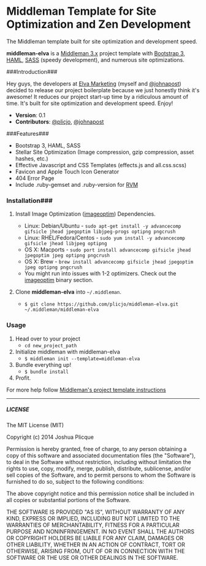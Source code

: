 # Middleman Template for Site Optimization and Zen Development

The Middleman template built for site optimization and development speed.

**middleman-elva** is a [Middleman 3.x](http://middlemanapp.com/) project template with [Bootstrap 3](http://getbootstrap.com/), [HAML](http://haml-lang.com/), [SASS](http://sass-lang.com/) (speedy development), and numerous site optimizations.

###Introduction###

Hey guys, the developers at [Elva Marketing](http://www.elvamarketing.com/) (myself and [@johnapost](https://github.com/johnapost)) decided to release our project boilerplate because we just honestly think it's awesome! It reduces our project start-up time by a ridiculous amount of time. It's built for site optimization and development speed. Enjoy!

* **Version**: 0.1
* **Contributors**: [@plicjo](https://github.com/plicjo), [@johnapost](https://github.com/johnapost)

###Features###
* Bootstrap 3, HAML, SASS
* Stellar Site Optimization (Image compression, gzip compression, asset hashes, etc.)
* Effective Javascript and CSS Templates (effects.js and all.css.scss)
* Favicon and Apple Touch Icon Generator
* 404 Error Page
* Include .ruby-gemset and .ruby-version for [RVM](http://rvm.io/rvm/install)

### Installation###

1. Install Image Optimization ([imageoptim](https://github.com/toy/image_optim)) Dependencies.
   * Linux: Debian/Ubuntu - `sudo apt-get install -y advancecomp gifsicle jhead jpegoptim libjpeg-progs optipng pngcrush`
   * Linux: RHEL/Fedora/Centos - `sudo yum install -y advancecomp gifsicle jhead libjpeg optipng`
   * OS X: Macports - `sudo port install advancecomp gifsicle jhead jpegoptim jpeg optipng pngcrush`
   * OS X: Brew - `brew install advancecomp gifsicle jhead jpegoptim jpeg optipng pngcrush`
   * You might run into issues with 1-2 optimizers. Check out the [imageoptim](https://github.com/toy/image_optim) binary section.
 
2. Clone **middleman-elva** into `~/.middleman`.
	* ```$ git clone https://github.com/plicjo/middleman-elva.git ~/.middleman/middleman-elva```

### Usage ###

1. Head over to your project
	* `cd new_project_path`
2. Initialize middleman with middleman-elva
	* `$ middleman init --template=middleman-elva`
3. Bundle everything up!
	* `$ bundle install`
4. Profit.


For more help follow [Middleman's project template instructions](http://middlemanapp.com/getting-started/welcome/)

---

##### LICENSE #####

The MIT License (MIT)

Copyright (c) 2014 Joshua Plicque

Permission is hereby granted, free of charge, to any person obtaining a copy
of this software and associated documentation files (the "Software"), to deal
in the Software without restriction, including without limitation the rights
to use, copy, modify, merge, publish, distribute, sublicense, and/or sell
copies of the Software, and to permit persons to whom the Software is
furnished to do so, subject to the following conditions:

The above copyright notice and this permission notice shall be included in
all copies or substantial portions of the Software.

THE SOFTWARE IS PROVIDED "AS IS", WITHOUT WARRANTY OF ANY KIND, EXPRESS OR
IMPLIED, INCLUDING BUT NOT LIMITED TO THE WARRANTIES OF MERCHANTABILITY,
FITNESS FOR A PARTICULAR PURPOSE AND NONINFRINGEMENT. IN NO EVENT SHALL THE
AUTHORS OR COPYRIGHT HOLDERS BE LIABLE FOR ANY CLAIM, DAMAGES OR OTHER
LIABILITY, WHETHER IN AN ACTION OF CONTRACT, TORT OR OTHERWISE, ARISING FROM,
OUT OF OR IN CONNECTION WITH THE SOFTWARE OR THE USE OR OTHER DEALINGS IN
THE SOFTWARE.
